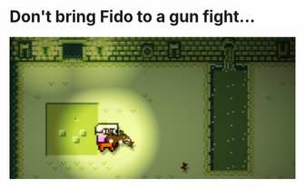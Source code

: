 # Don't bring Fido to a gun fight...

![Image of Yaktocat](/FredflixAndChell/promo/ultimatebrodown.png)
